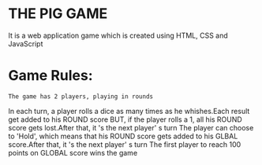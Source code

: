 # THE PIG GAME

It is a web application game which is created using HTML, CSS and JavaScript

# Game Rules:

    The game has 2 players, playing in rounds
In each turn, a player rolls a dice as many times as he whishes.Each result get added to his ROUND score
BUT,
if the player rolls a 1, all his ROUND score gets lost.After that, it 's the next player'
s turn
The player can choose to 'Hold', which means that his ROUND score gets added to his GLBAL score.After that, it 's the next player'
s turn
The first player to reach 100 points on GLOBAL score wins the game
